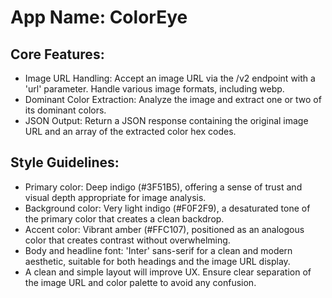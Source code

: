 # **App Name**: ColorEye

## Core Features:

- Image URL Handling: Accept an image URL via the /v2 endpoint with a 'url' parameter. Handle various image formats, including webp.
- Dominant Color Extraction: Analyze the image and extract one or two of its dominant colors.
- JSON Output: Return a JSON response containing the original image URL and an array of the extracted color hex codes.

## Style Guidelines:

- Primary color: Deep indigo (#3F51B5), offering a sense of trust and visual depth appropriate for image analysis.
- Background color: Very light indigo (#F0F2F9), a desaturated tone of the primary color that creates a clean backdrop.
- Accent color: Vibrant amber (#FFC107), positioned as an analogous color that creates contrast without overwhelming.
- Body and headline font: 'Inter' sans-serif for a clean and modern aesthetic, suitable for both headings and the image URL display.
- A clean and simple layout will improve UX. Ensure clear separation of the image URL and color palette to avoid any confusion.